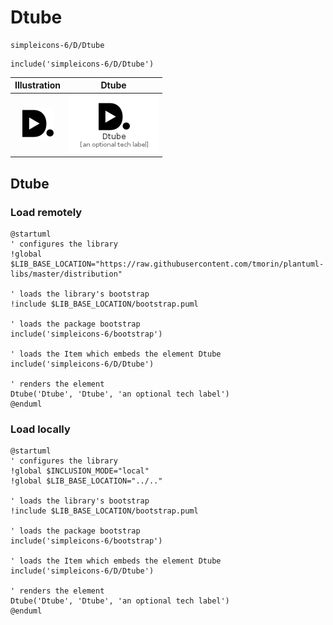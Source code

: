 # Dtube


```text
simpleicons-6/D/Dtube
```

```text
include('simpleicons-6/D/Dtube')
```



| Illustration | Dtube |
| :---: | :---: |
| ![illustration for Illustration](../../simpleicons-6/D/Dtube.png) | ![illustration for Dtube](../../simpleicons-6/D/Dtube.Local.png) |




## Dtube

### Load remotely
```plantuml
@startuml
' configures the library
!global $LIB_BASE_LOCATION="https://raw.githubusercontent.com/tmorin/plantuml-libs/master/distribution"

' loads the library's bootstrap
!include $LIB_BASE_LOCATION/bootstrap.puml

' loads the package bootstrap
include('simpleicons-6/bootstrap')

' loads the Item which embeds the element Dtube
include('simpleicons-6/D/Dtube')

' renders the element
Dtube('Dtube', 'Dtube', 'an optional tech label')
@enduml
```

### Load locally
```plantuml
@startuml
' configures the library
!global $INCLUSION_MODE="local"
!global $LIB_BASE_LOCATION="../.."

' loads the library's bootstrap
!include $LIB_BASE_LOCATION/bootstrap.puml

' loads the package bootstrap
include('simpleicons-6/bootstrap')

' loads the Item which embeds the element Dtube
include('simpleicons-6/D/Dtube')

' renders the element
Dtube('Dtube', 'Dtube', 'an optional tech label')
@enduml
```

